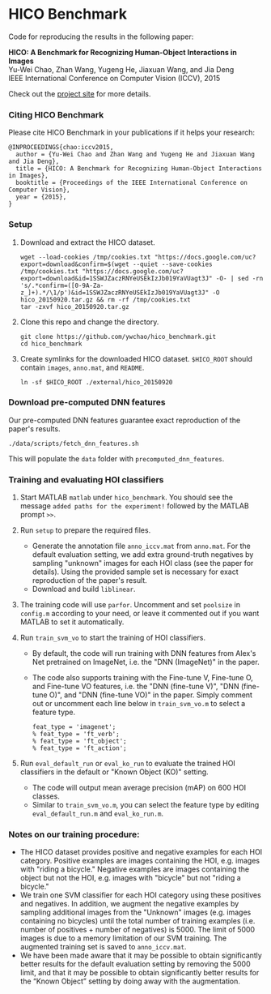 # HICO Benchmark

Code for reproducing the results in the following paper:

**HICO: A Benchmark for Recognizing Human-Object Interactions in Images**  
Yu-Wei Chao, Zhan Wang, Yugeng He, Jiaxuan Wang, and Jia Deng  
IEEE International Conference on Computer Vision (ICCV), 2015 

Check out the [project site](http://www.umich.edu/~ywchao/hico/) for more details.

### Citing HICO Benchmark

Please cite HICO Benchmark in your publications if it helps your research:

    @INPROCEEDINGS{chao:iccv2015,
      author = {Yu-Wei Chao and Zhan Wang and Yugeng He and Jiaxuan Wang and Jia Deng},
      title = {HICO: A Benchmark for Recognizing Human-Object Interactions in Images},
      booktitle = {Proceedings of the IEEE International Conference on Computer Vision},
      year = {2015},
    }

### Setup

1. Download and extract the HICO dataset.

    ```Shell
    wget --load-cookies /tmp/cookies.txt "https://docs.google.com/uc?export=download&confirm=$(wget --quiet --save-cookies /tmp/cookies.txt "https://docs.google.com/uc?export=download&id=1SSWJZaczRNYeUSEkIzJb019YaVUagt3J" -O- | sed -rn 's/.*confirm=([0-9A-Za-z_]+).*/\1/p')&id=1SSWJZaczRNYeUSEkIzJb019YaVUagt3J" -O hico_20150920.tar.gz && rm -rf /tmp/cookies.txt
    tar -zxvf hico_20150920.tar.gz
    ```

2. Clone this repo and change the directory.

    ```Shell
    git clone https://github.com/ywchao/hico_benchmark.git
    cd hico_benchmark
    ```

3. Create symlinks for the downloaded HICO dataset. `$HICO_ROOT` should contain `images`, `anno.mat`, and `README`.

    ```Shell
    ln -sf $HICO_ROOT ./external/hico_20150920
    ```

### Download pre-computed DNN features

Our pre-computed DNN features guarantee exact reproduction of the paper's results.

  ```Shell
  ./data/scripts/fetch_dnn_features.sh
  ```

This will populate the `data` folder with `precomputed_dnn_features`.

### Training and evaluating HOI classifiers
1. Start MATLAB `matlab` under `hico_benchmark`. You should see the message `added paths for the experiment!` followed by the MATLAB prompt `>>`.

2. Run `setup` to prepare the required files.
    - Generate the annotation file `anno_iccv.mat` from `anno.mat`. For the default evaluation setting, we add extra ground-truth negatives by sampling "unknown" images for each HOI class (see the paper for details). Using the provided sample set is necessary for exact reproduction of the paper's result.
    - Download and build `liblinear`.

3. The training code will use `parfor`. Uncomment and set `poolsize` in `config.m` according to your need, or leave it commented out if you want MATLAB to set it automatically.

4. Run `train_svm_vo` to start the training of HOI classifiers.
    - By default, the code will run training with DNN features from Alex's Net pretrained on ImageNet, i.e. the "DNN (ImageNet)" in the paper.
    - The code also supports training with the Fine-tune V, Fine-tune O, and Fine-tune VO features, i.e. the "DNN (fine-tune V)", "DNN (fine-tune O)", and "DNN (fine-tune VO)" in the paper. Simply comment out or uncomment each line below in `train_svm_vo.m` to select a feature type.

      ```Shell
      feat_type = 'imagenet';
      % feat_type = 'ft_verb';
      % feat_type = 'ft_object';
      % feat_type = 'ft_action';
      ```

5. Run `eval_default_run` or `eval_ko_run` to evaluate the trained HOI classifiers in the default or "Known Object (KO)" setting.
    - The code will output mean average precision (mAP) on 600 HOI classes.
    - Similar to `train_svm_vo.m`, you can select the feature type by editing `eval_default_run.m` and `eval_ko_run.m`.

### Notes on our training procedure:
- The HICO dataset provides positive and negative examples for each HOI category. Positive examples are images containing the HOI, e.g. images with "riding a bicycle." Negative examples are images containing the object but not the HOI, e.g. images with "bicycle" but not "riding a bicycle."
- We train one SVM classifier for each HOI category using these positives and negatives. In addition, we augment the negative examples by sampling additional images from the "Unknown" images (e.g. images containing no bicycles) until the total number of training examples (i.e. number of positives + number of negatives) is 5000. The limit of 5000 images is due to a memory limitation of our SVM training. The augmented training set is saved to `anno_iccv.mat`.
- We have been made aware that it may be possible to obtain significantly better results for the default evaluation setting by removing the 5000 limit, and that it may be possible to obtain significantly better results for the “Known Object” setting by doing away with the augmentation.
